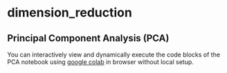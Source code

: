 # dimension_reduction

## Principal Component Analysis (PCA)
You can interactively view and dynamically execute the code blocks of the PCA notebook using [google colab](https://colab.research.google.com/github/skalalab/dimension_reduction/blob/main/pca.ipynb) in browser without local setup. 
